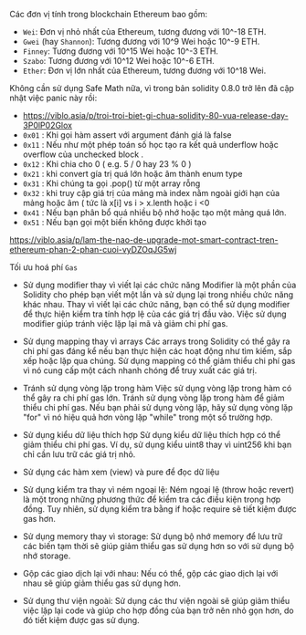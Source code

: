 
Các đơn vị tính trong blockchain Ethereum bao gồm:
- `Wei`: Đơn vị nhỏ nhất của Ethereum, tương đương với 10^-18 ETH.
- `Gwei` (hay `Shannon`): Tương đương với 10^9 Wei hoặc 10^-9 ETH.
- `Finney`: Tương đương với 10^15 Wei hoặc 10^-3 ETH.
- `Szabo`: Tương đương với 10^12 Wei hoặc 10^-6 ETH.
- `Ether`: Đơn vị lớn nhất của Ethereum, tương đương với 10^18 Wei.

Không cần sử dụng Safe Math nữa, vì trong bản solidity 0.8.0 trở lên đã cập nhật việc panic này rồi:
- https://viblo.asia/p/troi-troi-biet-gi-chua-solidity-80-vua-release-day-3P0lP02Glox
- `0x01` : Khi gọi hàm assert với argument đánh giá là false
- `0x11` : Nếu như một phép toán số học tạo ra kết quả underflow hoặc overflow của unchecked block .
- `0x12` : Khi chia cho 0 ( e.g. 5 / 0 hay 23 % 0 )
- `0x21` : khi convert gía trị quá lớn hoặc âm thành enum type
- `0x31` : Khi chúng ta gọi .pop() từ một array rỗng
- `0x32` : khi truy cập giá trị của mảng mà index nằm ngoài giới hạn của mảng hoặc âm ( tức là x[i] vs i > x.lenth hoặc i <0
- `0x41` : Nếu bạn phân bổ quá nhiều bộ nhớ hoặc tạo một mảng quá lớn.
- `0x51` : Nếu bạn gọi một biến không được khởi tạo

https://viblo.asia/p/lam-the-nao-de-upgrade-mot-smart-contract-tren-ethereum-phan-2-phan-cuoi-vyDZOqJG5wj

Tối ưu hoá phí `Gas`
- Sử dụng modifier thay vì viết lại các chức năng
Modifier là một phần của Solidity cho phép bạn viết một lần và sử dụng lại trong nhiều chức năng khác nhau. Thay vì viết lại các chức năng, bạn có thể sử dụng modifier để thực hiện kiểm tra tính hợp lệ của các giá trị đầu vào. Việc sử dụng modifier giúp tránh việc lặp lại mã và giảm chi phí gas.

- Sử dụng mapping thay vì arrays
Các arrays trong Solidity có thể gây ra chi phí gas đáng kể nếu bạn thực hiện các hoạt động như tìm kiếm, sắp xếp hoặc lặp qua chúng. Sử dụng mapping có thể giảm thiểu chi phí gas vì nó cung cấp một cách nhanh chóng để truy xuất các giá trị.

- Tránh sử dụng vòng lặp trong hàm
Việc sử dụng vòng lặp trong hàm có thể gây ra chi phí gas lớn. Tránh sử dụng vòng lặp trong hàm để giảm thiểu chi phí gas. Nếu bạn phải sử dụng vòng lặp, hãy sử dụng vòng lặp "for" vì nó hiệu quả hơn vòng lặp "while" trong một số trường hợp.

- Sử dụng kiểu dữ liệu thích hợp
Sử dụng kiểu dữ liệu thích hợp có thể giảm thiểu chi phí gas. Ví dụ, sử dụng kiểu uint8 thay vì uint256 khi bạn chỉ cần lưu trữ các giá trị nhỏ.

- Sử dụng các hàm xem (view) và pure để đọc dữ liệu

- Sử dụng kiểm tra thay vì ném ngoại lệ: Ném ngoại lệ (throw hoặc revert) là một trong những phương thức để kiểm tra các điều kiện trong hợp đồng. Tuy nhiên, sử dụng kiểm tra bằng if hoặc require sẽ tiết kiệm được gas hơn.

- Sử dụng memory thay vì storage: Sử dụng bộ nhớ memory để lưu trữ các biến tạm thời sẽ giúp giảm thiểu gas sử dụng hơn so với sử dụng bộ nhớ storage.

- Gộp các giao dịch lại với nhau: Nếu có thể, gộp các giao dịch lại với nhau sẽ giúp giảm thiểu gas sử dụng hơn.

- Sử dụng thư viện ngoài: Sử dụng các thư viện ngoài sẽ giúp giảm thiểu việc lặp lại code và giúp cho hợp đồng của bạn trở nên nhỏ gọn hơn, do đó tiết kiệm được gas sử dụng.
